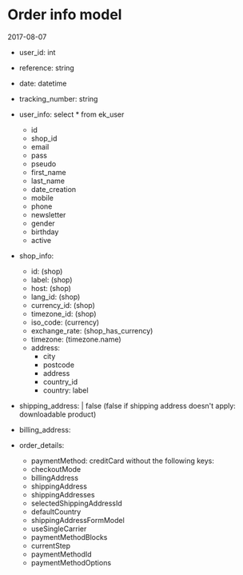 Order info model
==================
2017-08-07



- user_id: int
- reference: string
- date: datetime
- tracking_number: string
- user_info: 
    select * from ek_user
    - id
    - shop_id
    - email
    - pass
    - pseudo
    - first_name
    - last_name
    - date_creation
    - mobile
    - phone
    - newsletter
    - gender
    - birthday
    - active
- shop_info: 
    - id: (shop)
    - label: (shop)
    - host: (shop)
    - lang_id: (shop)
    - currency_id: (shop)
    - timezone_id: (shop)
    - iso_code: (currency)
    - exchange_rate: (shop_has_currency)
    - timezone: (timezone.name)
    - address: 
        - city
        - postcode
        - address
        - country_id
        - country: label

- shipping_address: <addressModel> | false (false if shipping address doesn't apply: downloadable product)
- billing_address: <addressModel>
- order_details: <orderModel>
    - paymentMethod: creditCard
    without the following keys:
    - checkoutMode
    - billingAddress
    - shippingAddress
    - shippingAddresses
    - selectedShippingAddressId
    - defaultCountry
    - shippingAddressFormModel
    - useSingleCarrier
    - paymentMethodBlocks
    - currentStep
    - paymentMethodId
    - paymentMethodOptions






